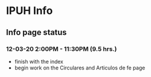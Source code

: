# IPUH Info

## Info page status

### 12-03-20 2:00PM - 11:30PM (9.5 hrs.)

- finish with the index
- begin work on the Circulares and Articulos de fe page
